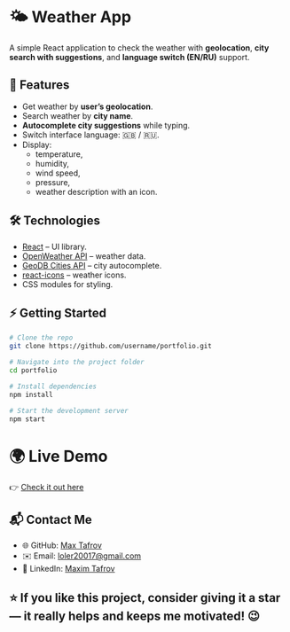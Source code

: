 # 🌤 Weather App

A simple React application to check the weather with **geolocation**, **city search with suggestions**, and **language switch (EN/RU)** support.

## 🚀 Features

- Get weather by **user’s geolocation**.
- Search weather by **city name**.
- **Autocomplete city suggestions** while typing.
- Switch interface language: 🇬🇧 / 🇷🇺.
- Display:
  - temperature,
  - humidity,
  - wind speed,
  - pressure,
  - weather description with an icon.

## 🛠 Technologies

- [React](https://reactjs.org/) – UI library.
- [OpenWeather API](https://openweathermap.org/) – weather data.
- [GeoDB Cities API](https://rapidapi.com/wirefreethought/api/geodb-cities) – city autocomplete.
- [react-icons](https://react-icons.github.io/react-icons/) – weather icons.
- CSS modules for styling.

## ⚡ Getting Started

```bash
# Clone the repo
git clone https://github.com/username/portfolio.git

# Navigate into the project folder
cd portfolio

# Install dependencies
npm install

# Start the development server
npm start
```

# 🌍 Live Demo

👉 [Check it out here](https://weathery-app-livid.vercel.app/)

## 📬 Contact Me

- 🌐 GitHub: [Max Tafrov](https://github.com/usernamehttps://github.com/MaxTafrov)
- ✉️ Email: loler20017@gmail.com
- 🔗 LinkedIn: [Maxim Tafrov](https://www.linkedin.com/in/maxim-tafrov-56a243378/)

## ⭐ If you like this project, consider giving it a star — it really helps and keeps me motivated! 😉
